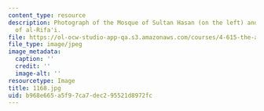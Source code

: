 ```yaml
---
content_type: resource
description: Photograph of the Mosque of Sultan Hasan (on the left) and the Mosque
  of al-Rifa'i.
file: https://ol-ocw-studio-app-qa.s3.amazonaws.com/courses/4-615-the-architecture-of-cairo-spring-2002/b968e665a5f97ca7dec295521d8972fc_1168.jpg
file_type: image/jpeg
image_metadata:
  caption: ''
  credit: ''
  image-alt: ''
resourcetype: Image
title: 1168.jpg
uid: b968e665-a5f9-7ca7-dec2-95521d8972fc
---
```

